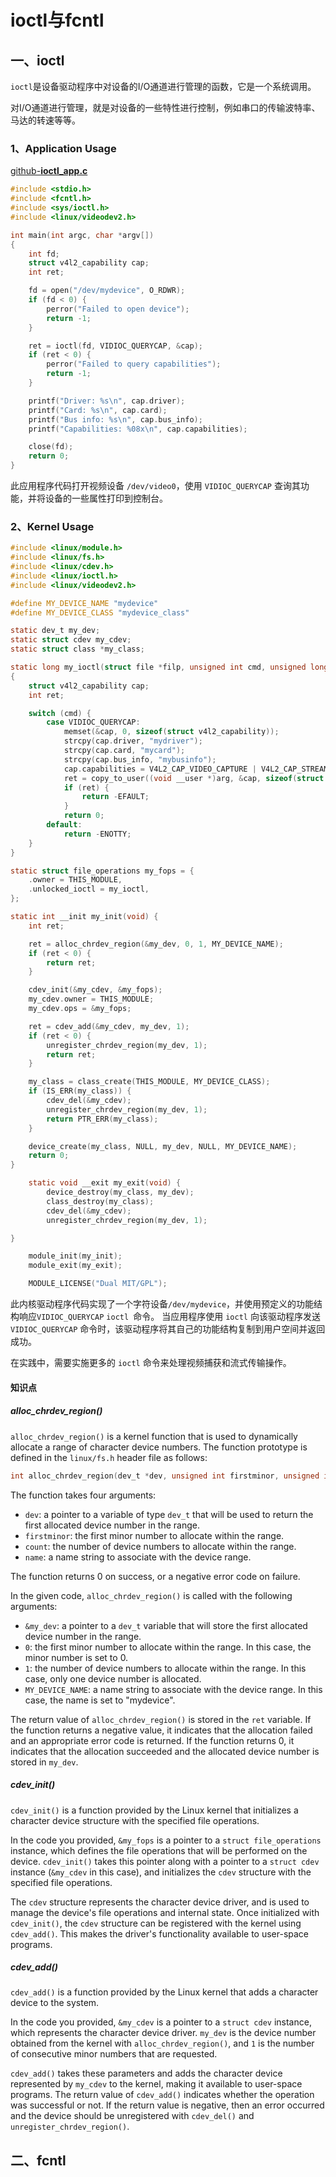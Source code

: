 # ioctl与fcntl

## 一、ioctl

`ioctl`是设备驱动程序中对设备的I/O通道进行管理的函数，它是一个系统调用。

对I/O通道进行管理，就是对设备的一些特性进行控制，例如串口的传输波特率、马达的转速等等。

### 1、Application Usage

[github-**ioctl_app.c**](https://github1s.com/axyzzsq/Code_For_EECS/blob/main/02_%E6%93%8D%E4%BD%9C%E7%B3%BB%E7%BB%9F/Linux/myLinux/ioctl_usage/ioctl_app.c)

```C
#include <stdio.h>
#include <fcntl.h>
#include <sys/ioctl.h>
#include <linux/videodev2.h>

int main(int argc, char *argv[]) 
{
    int fd;
    struct v4l2_capability cap;
    int ret;

    fd = open("/dev/mydevice", O_RDWR);
    if (fd < 0) {
        perror("Failed to open device");
        return -1;
    }

    ret = ioctl(fd, VIDIOC_QUERYCAP, &cap);
    if (ret < 0) {
        perror("Failed to query capabilities");
        return -1;
    }

    printf("Driver: %s\n", cap.driver);
    printf("Card: %s\n", cap.card);
    printf("Bus info: %s\n", cap.bus_info);
    printf("Capabilities: %08x\n", cap.capabilities);

    close(fd);
    return 0;
}

```

此应用程序代码打开视频设备 `/dev/video0`，使用 `VIDIOC_QUERYCAP` 查询其功能，并将设备的一些属性打印到控制台。

### 2、Kernel Usage

```c
#include <linux/module.h>
#include <linux/fs.h>
#include <linux/cdev.h>
#include <linux/ioctl.h>
#include <linux/videodev2.h>

#define MY_DEVICE_NAME "mydevice"
#define MY_DEVICE_CLASS "mydevice_class"

static dev_t my_dev;
static struct cdev my_cdev;
static struct class *my_class;

static long my_ioctl(struct file *filp, unsigned int cmd, unsigned long arg) 
{
    struct v4l2_capability cap;
    int ret;

    switch (cmd) {
        case VIDIOC_QUERYCAP:
            memset(&cap, 0, sizeof(struct v4l2_capability));
            strcpy(cap.driver, "mydriver");
            strcpy(cap.card, "mycard");
            strcpy(cap.bus_info, "mybusinfo");
            cap.capabilities = V4L2_CAP_VIDEO_CAPTURE | V4L2_CAP_STREAMING;
            ret = copy_to_user((void __user *)arg, &cap, sizeof(struct v4l2_capability));
            if (ret) {
                return -EFAULT;
            }
            return 0;
        default:
            return -ENOTTY;
    }
}

static struct file_operations my_fops = {
    .owner = THIS_MODULE,
    .unlocked_ioctl = my_ioctl,
};

static int __init my_init(void) {
    int ret;

    ret = alloc_chrdev_region(&my_dev, 0, 1, MY_DEVICE_NAME);
    if (ret < 0) {
        return ret;
    }

    cdev_init(&my_cdev, &my_fops);
    my_cdev.owner = THIS_MODULE;
    my_cdev.ops = &my_fops;

    ret = cdev_add(&my_cdev, my_dev, 1);
    if (ret < 0) {
        unregister_chrdev_region(my_dev, 1);
        return ret;
    }

    my_class = class_create(THIS_MODULE, MY_DEVICE_CLASS);
    if (IS_ERR(my_class)) {
        cdev_del(&my_cdev);
        unregister_chrdev_region(my_dev, 1);
        return PTR_ERR(my_class);
    }

    device_create(my_class, NULL, my_dev, NULL, MY_DEVICE_NAME);
    return 0;
}

	static void __exit my_exit(void) {
        device_destroy(my_class, my_dev);
        class_destroy(my_class);
        cdev_del(&my_cdev);
        unregister_chrdev_region(my_dev, 1);

}

    module_init(my_init);
    module_exit(my_exit);

    MODULE_LICENSE("Dual MIT/GPL");
```

此内核驱动程序代码实现了一个字符设备`/dev/mydevice`，并使用预定义的功能结构响应`VIDIOC_QUERYCAP` `ioctl `命令。 当应用程序使用 `ioctl` 向该驱动程序发送`VIDIOC_QUERYCAP` 命令时，该驱动程序将其自己的功能结构复制到用户空间并返回成功。

在实践中，需要实施更多的 `ioctl` 命令来处理视频捕获和流式传输操作。

#### 知识点

##### alloc_chrdev_region()

`alloc_chrdev_region()` is a kernel function that is used to dynamically allocate a range of character device numbers. The function prototype is defined in the `linux/fs.h` header file as follows:

```C
int alloc_chrdev_region(dev_t *dev, unsigned int firstminor, unsigned int count,const char *name);
```

The function takes four arguments:

- `dev`: a pointer to a variable of type `dev_t` that will be used to return the first allocated device number in the range.
- `firstminor`: the first minor number to allocate within the range.
- `count`: the number of device numbers to allocate within the range.
- `name`: a name string to associate with the device range.

The function returns 0 on success, or a negative error code on failure.

In the given code, `alloc_chrdev_region()` is called with the following arguments:

- `&my_dev`: a pointer to a `dev_t` variable that will store the first allocated device number in the range.
- `0`: the first minor number to allocate within the range. In this case, the minor number is set to 0.
- `1`: the number of device numbers to allocate within the range. In this case, only one device number is allocated.
- `MY_DEVICE_NAME`: a name string to associate with the device range. In this case, the name is set to "mydevice".

The return value of `alloc_chrdev_region()` is stored in the `ret` variable. If the function returns a negative value, it indicates that the allocation failed and an appropriate error code is returned. If the function returns 0, it indicates that the allocation succeeded and the allocated device number is stored in `my_dev`.

##### cdev_init()

`cdev_init()` is a function provided by the Linux kernel that initializes a character device structure with the specified file operations.

In the code you provided, `&my_fops` is a pointer to a `struct file_operations` instance, which defines the file operations that will be performed on the device. `cdev_init()` takes this pointer along with a pointer to a `struct cdev` instance (`&my_cdev` in this case), and initializes the `cdev` structure with the specified file operations.

The `cdev` structure represents the character device driver, and is used to manage the device's file operations and internal state. Once initialized with `cdev_init()`, the `cdev` structure can be registered with the kernel using `cdev_add()`. This makes the driver's functionality available to user-space programs.

##### cdev_add()

`cdev_add()` is a function provided by the Linux kernel that adds a character device to the system.

In the code you provided, `&my_cdev` is a pointer to a `struct cdev` instance, which represents the character device driver. `my_dev` is the device number obtained from the kernel with `alloc_chrdev_region()`, and `1` is the number of consecutive minor numbers that are requested.

`cdev_add()` takes these parameters and adds the character device represented by `my_cdev` to the kernel, making it available to user-space programs. The return value of `cdev_add()` indicates whether the operation was successful or not. If the return value is negative, then an error occurred and the device should be unregistered with `cdev_del()` and `unregister_chrdev_region()`.



## 二、fcntl

